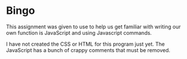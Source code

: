# Bingo
This assignment was given to use to help us get familiar with writing our own function is JavaScript and using Javascript commands.

I have not created the CSS or HTML for this program just yet. The JavaScript has a bunch of crappy comments that must be removed.

